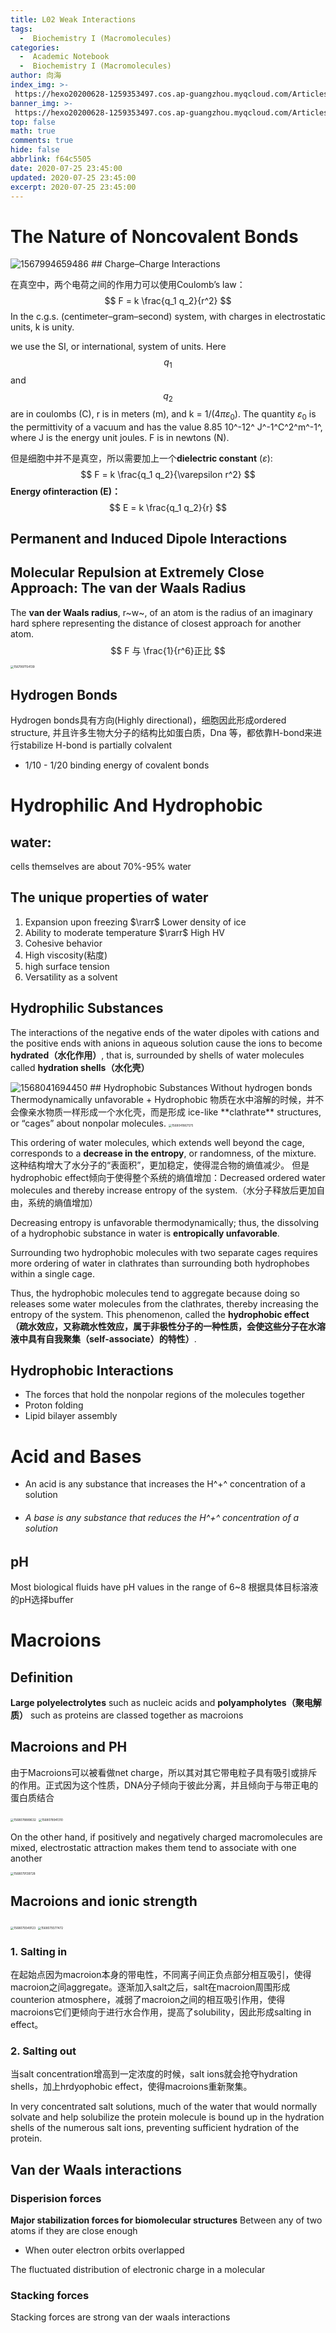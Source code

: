 ```yaml
---
title: L02 Weak Interactions
tags:
  -  Biochemistry I (Macromolecules)
categories:
  -  Academic Notebook
  -  Biochemistry I (Macromolecules)
author: 向海
index_img: >-
 https://hexo20200628-1259353497.cos.ap-guangzhou.myqcloud.com/Articles/Academic_Notes/Biochemistry%20I%20%28Macromolecules%29/20200725_photo_2020-07-12_22-40-56.jpg
banner_img: >-
 https://hexo20200628-1259353497.cos.ap-guangzhou.myqcloud.com/Articles/Academic_Notes/Biochemistry%20I%20%28Macromolecules%29/20200725_photo_2020-07-10_21-07-00.jpg
top: false
math: true
comments: true
hide: false
abbrlink: f64c5505
date: 2020-07-25 23:45:00
updated: 2020-07-25 23:45:00
excerpt: 2020-07-25 23:45:00
---
```




# The Nature of Noncovalent Bonds

<img src="https://20190531-1259353497.cos.ap-guangzhou.myqcloud.com/1567994659486.png" alt="1567994659486" style="zoom:100%;" />
## Charge–Charge Interactions

在真空中，两个电荷之间的作用力可以使用Coulomb’s law：
$$
F = k \frac{q_1 q_2}{r^2}
$$
In the c.g.s. (centimeter–gram–second) system, with charges in electrostatic units, k is unity. 

we use the SI, or international, system of units. Here $$q_1$$ and $$q_2$$ are in coulombs (C), r is in meters (m), and k = 1/(4$\pi \varepsilon_0$).
 The quantity $\varepsilon_0$ is the permittivity of a vacuum and has the value 8.85 10^-12^ J^-1^C^2^m^-1^, where J is the energy unit joules. F is in newtons (N). 

但是细胞中并不是真空，所以需要加上一个**dielectric constant** ($\varepsilon$):
$$
F = k \frac{q_1 q_2}{\varepsilon r^2}
$$
**Energy ofinteraction (E)：**
$$
E = k \frac{q_1 q_2}{r}
$$

## Permanent and Induced Dipole Interactions

## Molecular Repulsion at Extremely Close Approach: The van der Waals Radius
The **van der Waals radius**, r~w~, of an atom is the radius of an imaginary hard sphere representing the distance of closest approach for another atom. 
$$
F 与 \frac{1}{r^6}正比
$$

<img src="https://20190531-1259353497.cos.ap-guangzhou.myqcloud.com/1567997154139.png" alt="1567997154139" style="zoom:33%;" />

## Hydrogen Bonds

Hydrogen bonds具有方向(Highly directional)，细胞因此形成ordered structure, 并且许多生物大分子的结构比如蛋白质，Dna 等，都依靠H-bond来进行stabilize
H-bond is partially colvalent
+ 1/10  -  1/20 binding energy of covalent bonds

# Hydrophilic And Hydrophobic 
## water:
cells themselves are about 70%-95% water 
## The unique properties of water
1. Expansion upon freezing $\rarr$ Lower density of ice
2. Ability to moderate temperature $\rarr$ High HV
3. Cohesive behavior 
 1. High viscosity(粘度) 
 2. high surface tension
4. Versatility as a solvent

## Hydrophilic Substances

The interactions of the negative ends of the water dipoles with cations and the positive ends with anions in aqueous solution cause the ions to become **hydrated（水化作用）**, that is, surrounded by shells of water molecules called **hydration shells（水化壳）**

<img src="https://20190531-1259353497.cos.ap-guangzhou.myqcloud.com/1568041694450.png" alt="1568041694450" style="zoom:100%;" />
## Hydrophobic Substances
Without hydrogen bonds
Thermodynamically unfavorable
+ Hydrophobic 物质在水中溶解的时候，并不会像亲水物质一样形成一个水化壳，而是形成 ice-like **clathrate** structures, or “cages” about nonpolar molecules.

<img src="https://20190531-1259353497.cos.ap-guangzhou.myqcloud.com/1568041867575.png" alt="1568041867575" style="zoom:33%;" />

This ordering of water molecules, which extends well beyond the cage, corresponds to a **decrease in the entropy**, or randomness, of the mixture. 这种结构增大了水分子的“表面积”，更加稳定，使得混合物的熵值减少。
但是hydrophobic effect倾向于使得整个系统的熵值增加：Decreased ordered water molecules and thereby increase entropy of the system.（水分子释放后更加自由，系统的熵值增加）

Decreasing entropy is unfavorable thermodynamically; thus, the dissolving of a hydrophobic substance in water is **entropically unfavorable**.

Surrounding two hydrophobic molecules with two separate cages requires more ordering of water in clathrates
than surrounding both hydrophobes within a single cage.

Thus, the hydrophobic molecules tend to aggregate because doing so releases some water molecules from the clathrates, thereby increasing the entropy of the system. This phenomenon, called the **hydrophobic effect（疏水效应，又称疏水性效应，属于非极性分子的一种性质，会使这些分子在水溶液中具有自我聚集（self-associate）的特性）**.
## Hydrophobic Interactions 
+ The forces that hold the nonpolar regions of the molecules together
+ Proton folding
+ Lipid bilayer assembly 

# Acid and Bases
+ An acid is any substance that increases the H^+^ concentration of a solution
+ ###### A base is any substance that reduces the H^+^ concentration of a solution


## pH
Most biological fluids have pH values in the range of 6~8
根据具体目标溶液的pH选择buffer

# Macroions

## Definition

**Large polyelectrolytes** such as nucleic acids and **polyampholytes（聚电解质）** such as proteins are classed together as macroions

## Macroions and PH

由于Macroions可以被看做net charge，所以其对其它带电粒子具有吸引或排斥的作用。正式因为这个性质，DNA分子倾向于彼此分离，并且倾向于与带正电的蛋白质结合

<img src="https://20190531-1259353497.cos.ap-guangzhou.myqcloud.com/1568078889632.png" alt="1568078889632" style="zoom:33%;" />

<img src="https://20190531-1259353497.cos.ap-guangzhou.myqcloud.com/1568078941310.png" alt="1568078941310" style="zoom:33%;" />

On the other hand, if positively and negatively charged macromolecules are mixed, electrostatic attraction makes them tend to associate with one another

<img src="https://20190531-1259353497.cos.ap-guangzhou.myqcloud.com/1568079139728.png" alt="1568079139728" style="zoom: 33%;" />

## Macroions and ionic strength

<img src="https://20190531-1259353497.cos.ap-guangzhou.myqcloud.com/1568079349123.png" alt="1568079349123" style="zoom:33%;" />

<img src="https://20190531-1259353497.cos.ap-guangzhou.myqcloud.com/1568079377472.png" alt="1568079377472" style="zoom:33%;" />

### 1. Salting in

在起始点因为macroion本身的带电性，不同离子间正负点部分相互吸引，使得macroion之间aggregate。逐渐加入salt之后，salt在macroion周围形成counterion atmosphere，减弱了macroion之间的相互吸引作用，使得macroions它们更倾向于进行水合作用，提高了solubility，因此形成salting in effect。

### 2. Salting out

当salt concentration增高到一定浓度的时候，salt ions就会抢夺hydration shells，加上hrdyophobic effect，使得macroions重新聚集。

In very concentrated salt solutions, much of the water that would normally solvate and help solubilize the protein molecule is bound up in the hydration shells of the numerous salt ions, preventing sufficient hydration of the protein. 

## Van der Waals interactions
### Disperision forces
**Major stabilization forces for biomolecular structures**
Between any of two atoms if they are close enough
+ When outer electron orbits overlapped

The fluctuated distribution of electronic charge in a molecular
### Stacking forces
Stacking forces are strong van der waals interactions

